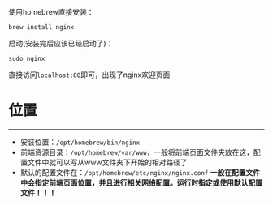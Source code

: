 使用homebrew直接安装：
```shell
brew install nginx
```
启动(安装完后应该已经启动了)：
```shell
sudo nginx
```
直接访问`localhost:80`即可，出现了nginx欢迎页面

# 位置
---
- 安装位置：`/opt/homebrew/bin/nginx`
- 前端资源目录：`/opt/homebrew/var/www`，一般将前端页面文件夹放在这，配置文件中就可以写从www文件夹下开始的相对路径了
- 默认的配置文件在：`/opt/homebrew/etc/nginx/nginx.conf`
**一般在配置文件中会指定前端页面位置，并且进行相关网络配置。运行时指定或使用默认配置文件！！！**